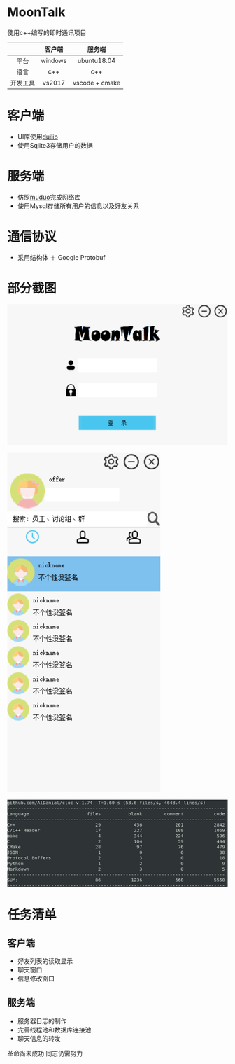 # MoonTalk
使用c++编写的即时通讯项目

|     | 客户端 | 服务端 |
|:------:|:------:|:------:|
| 平台 | windows | ubuntu18.04|
| 语言 | c++ | c++|
| 开发工具 | vs2017 | vscode + cmake|



# 客户端
* UI库使用[duilib](https://github.com/duilib/duilib)
* 使用Sqlite3存储用户的数据


# 服务端
* 仿照[muduo](https://github.com/chenshuo/muduo)完成网络库
* 使用Mysql存储所有用户的信息以及好友关系


# 通信协议
* 采用结构体 ＋ Google Protobuf


# 部分截图
![登陆界面](img/loginFrame.png)

![主界面](img/mainFrame.png)

![服务端](img/server.png)
# 任务清单
## 客户端
* 好友列表的读取显示
* 聊天窗口
* 信息修改窗口

## 服务端
* 服务器日志的制作
* 完善线程池和数据库连接池
* 聊天信息的转发



革命尚未成功
同志仍需努力
